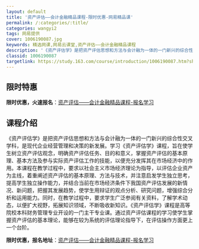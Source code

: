 ```yaml
---
layout: default
title: '资产评估——会计金融精品课程-限时优惠-网易精品课'
permalink: /:categories/:title/
categories: wangyi2
tags: 网易提供
cover: 1006190087.jpg
keywords: 精选网课,网易云课堂,资产评估——会计金融精品课程
description: '《资产评估学》是把资产评估思想和方法与会计融为一体的一门新兴的综合性交叉学科，是现代企业经营管理和决策的新发展。学习《资'
classid: 1006190087
targetlink: https://study.163.com/course/introduction/1006190087.htm?share=1&shareId=1025206652&utm_campaign=share&utm_medium=iphoneShare&utm_source=&utm_u=1025206652
---
```


## 限时特惠

**限时优惠，火速报名**：[资产评估——会计金融精品课程-报名学习](https://study.163.com/course/introduction/1006190087.htm?share=1&shareId=1025206652&utm_campaign=share&utm_medium=iphoneShare&utm_source=&utm_u=1025206652)

## 课程介绍

《资产评估学》是把资产评估思想和方法与会计融为一体的一门新兴的综合性交叉学科，是现代企业经营管理和决策的新发展。学习《资产评估学》课程，旨在使学生树立资产评估观念，明确资产评估任务、目的和意义，掌握资产评估的基本原理、基本方法及参与实际资产评估工作的技能，以便充分发挥其在市场经济中的作用。本课程在教学过程中，要求以社会主义市场经济理论为指导，以评估企业资产为主线，着重阐述资产评估的基本原理、方法与技术，并注意启发学生独立思考，提高学生独立操作能力，并结合当前在市场经济条件下我国资产评估发展的新情况、新问题，把握其发展趋势，使学生用辩证的观点分析、研究问题，增强综合分析和运用能力。同时，在教学过程中，要求学生广泛参阅有关资料，了解学术动态，以便扩大视野，拓展知识领域，不断吸收新知识。《资产评估学》课程是高等院校本科财务管理专业开设的一门主干专业课。通过资产评估课程的学习使学生掌握资产评估的基本理论，能够在较为系统的评估理论指导下，在评估操作方面更上一个台阶。

**限时优惠，报名地址**：[资产评估——会计金融精品课程-报名学习](https://study.163.com/course/introduction/1006190087.htm?share=1&shareId=1025206652&utm_campaign=share&utm_medium=iphoneShare&utm_source=&utm_u=1025206652)

